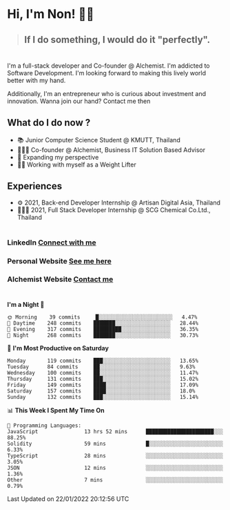 # Hi, I'm Non! 🖐🏻

> ## If I do something, I would do it "perfectly".

#

I'm a full-stack developer and Co-founder @ Alchemist. I'm addicted to Software Development. I'm looking forward to making this lively world better with my hand.

Additionally, I'm an entrepreneur who is curious about investment and innovation. Wanna join our hand? Contact me then

## What do I do now ?

- 📚 Junior Computer Science Student @ KMUTT, Thailand
- 🧑🏻‍💻 Co-founder @ Alchemist, Business IT Solution Based Advisor
- 🌈 Expanding my perspective
- 🏋🏻 Working with myself as a Weight Lifter

## Experiences

- ⚙️ 2021, Back-end Developer Internship @ Artisan Digital Asia, Thailand
- 🧑🏻‍💻 2021, Full Stack Developer Internship @ SCG Chemical Co.Ltd., Thailand

#

### LinkedIn [Connect with me](https://www.linkedin.com/in/non-nontra/)

### Personal Website [See me here](https://nonnontra.com/)

### Alchemist Website [Contact me](https://alchemist-softwarehouse.co/)

#

<!--START_SECTION:waka-->
**I'm a Night 🦉** 

```text
🌞 Morning    39 commits     █░░░░░░░░░░░░░░░░░░░░░░░░   4.47% 
🌆 Daytime    248 commits    ███████░░░░░░░░░░░░░░░░░░   28.44% 
🌃 Evening    317 commits    █████████░░░░░░░░░░░░░░░░   36.35% 
🌙 Night      268 commits    ███████░░░░░░░░░░░░░░░░░░   30.73%

```
📅 **I'm Most Productive on Saturday** 

```text
Monday       119 commits    ███░░░░░░░░░░░░░░░░░░░░░░   13.65% 
Tuesday      84 commits     ██░░░░░░░░░░░░░░░░░░░░░░░   9.63% 
Wednesday    100 commits    ██░░░░░░░░░░░░░░░░░░░░░░░   11.47% 
Thursday     131 commits    ███░░░░░░░░░░░░░░░░░░░░░░   15.02% 
Friday       149 commits    ████░░░░░░░░░░░░░░░░░░░░░   17.09% 
Saturday     157 commits    ████░░░░░░░░░░░░░░░░░░░░░   18.0% 
Sunday       132 commits    ███░░░░░░░░░░░░░░░░░░░░░░   15.14%

```


📊 **This Week I Spent My Time On** 

```text
💬 Programming Languages: 
JavaScript               13 hrs 52 mins      ██████████████████████░░░   88.25% 
Solidity                 59 mins             █░░░░░░░░░░░░░░░░░░░░░░░░   6.33% 
TypeScript               28 mins             ░░░░░░░░░░░░░░░░░░░░░░░░░   3.05% 
JSON                     12 mins             ░░░░░░░░░░░░░░░░░░░░░░░░░   1.36% 
Other                    7 mins              ░░░░░░░░░░░░░░░░░░░░░░░░░   0.79%

```


 Last Updated on 22/01/2022 20:12:56 UTC
<!--END_SECTION:waka-->
